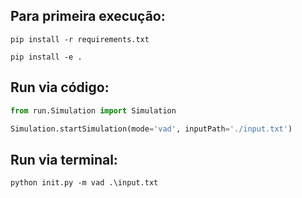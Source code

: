 ## Para primeira execução:

``
pip install -r requirements.txt
``

``
pip install -e .
``

## Run via código:
```python
from run.Simulation import Simulation

Simulation.startSimulation(mode='vad', inputPath='./input.txt')

````

## Run via terminal:
``
python init.py -m vad .\input.txt
``
